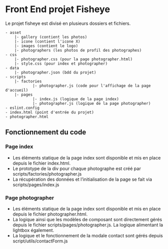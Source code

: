 # Front End projet Fisheye

Le projet fisheye est divisé en plusieurs dossiers et fichiers. 

```
- asset
	|- gallery (contient les photos)
	|- icone (contient l'icone X)
	|- images (contient le logo)
	|- photographers (les photos de profil des photographes)
- css
	|- photographer.css (pour la page photographer.html)
	|- style.css (pour index et photographer)
- data
	|- photographer.json (bdd du projet)
- scripts
	|- factories
			|- photographer.js (code pour l'affichage de la page d'accueil)
	|- pages
			|- index.js (logique de la page index)
			|- photographer.js (logique de la page photographer)
- eslint.config
- index.html (point d'entrée du projet)
- photographer.html

```

## Fonctionnement du code

### Page index

- Les éléments statique de la page index sont disponible et mis en place depuis le fichier index.html.
- Le prototype de la div pour chaque photographe est créé par scripts/factories/photographer.js
- La récupération des données et l’initialisation de la page se fait via scripts/pages/index.js

### Page photographer

- Les éléments statique de la page index sont disponible et mis en place depuis le fichier photographer.html.
- La logique ainsi que les modèles de composant sont directement gérés depuis le fichier scripts/pages/photographer.js. La logique alimentant la lightbox également.
- La logique et le fonctionnement de la modale contact sont gérés depuis script/utils/contactForm.js